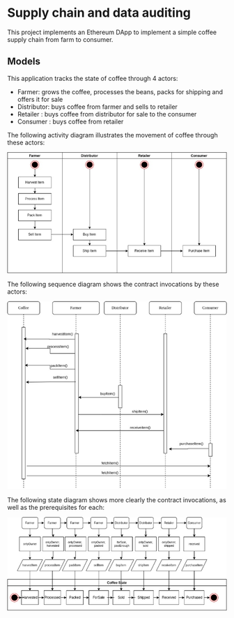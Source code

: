 # Supply chain and data auditing

This project implements an Ethereum DApp to implement a simple coffee supply chain from farm to consumer. 

## Models
This application tracks the state of coffee through 4 actors:
* Farmer:  grows the coffee, processes the beans, packs for shipping and offers it for sale
* Distributor: buys coffee from farmer and sells to retailer
* Retailer : buys coffee from distributor for sale to the consumer
* Consumer : buys coffee from retailer

The following activity diagram illustrates the movement of coffee through these actors:

![activity diagram](images/activity.jpg)

The following sequence diagram shows the contract invocations by these actors:

![sequence diagram](images/sequence.jpg)

The following state diagram shows more clearly the contract invocations, as well as the prerequisites for each:

![state diagram](images/state.jpg)
